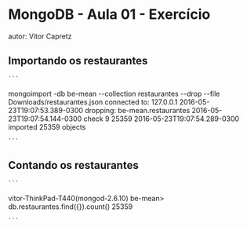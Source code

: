 
# MongoDB - Aula 01 - Exercício
autor: Vitor Capretz

## Importando os restaurantes

    ```
mongoimport -db be-mean --collection restaurantes --drop --file Downloads/restaurantes.json 
connected to: 127.0.0.1
2016-05-23T19:07:53.389-0300 dropping: be-mean.restaurantes
2016-05-23T19:07:54.144-0300 check 9 25359
2016-05-23T19:07:54.289-0300 imported 25359 objects

    ```

## Contando os restaurantes

    ```
vitor-ThinkPad-T440(mongod-2.6.10) be-mean> db.restaurantes.find({}).count()
25359

    ```
